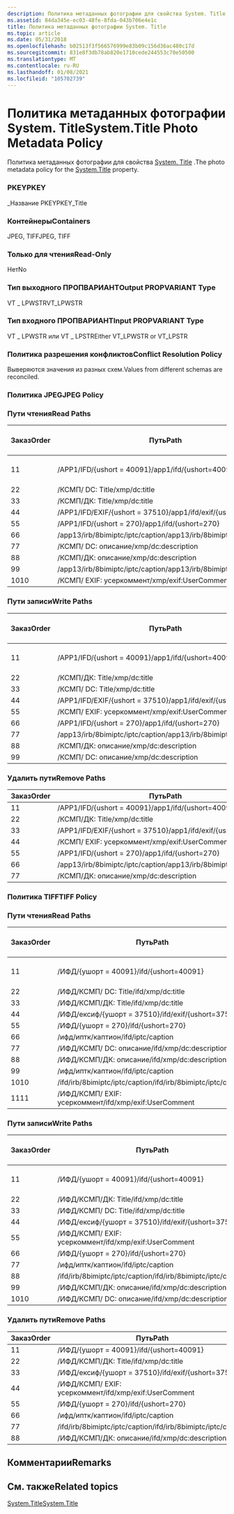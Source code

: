 ```yaml
---
description: Политика метаданных фотографии для свойства System. Title.
ms.assetid: 84da345e-ec03-48fe-8fda-043b706e4e1c
title: Политика метаданных фотографии System. Title
ms.topic: article
ms.date: 05/31/2018
ms.openlocfilehash: b02513f3f566576999e83b09c156d36ac480c17d
ms.sourcegitcommit: 831e8f3db78ab820e1710cede244553c70e50500
ms.translationtype: MT
ms.contentlocale: ru-RU
ms.lasthandoff: 01/08/2021
ms.locfileid: "105702739"
---
```

# <a name="systemtitle-photo-metadata-policy"></a><span data-ttu-id="e08e2-103">Политика метаданных фотографии System. Title</span><span class="sxs-lookup"><span data-stu-id="e08e2-103">System.Title Photo Metadata Policy</span></span>

<span data-ttu-id="e08e2-104">Политика метаданных фотографии для свойства [System. Title](../properties/props-system-title.md) .</span><span class="sxs-lookup"><span data-stu-id="e08e2-104">The photo metadata policy for the [System.Title](../properties/props-system-title.md) property.</span></span>

### <a name="pkey"></a><span data-ttu-id="e08e2-105">PKEY</span><span class="sxs-lookup"><span data-stu-id="e08e2-105">PKEY</span></span>

<span data-ttu-id="e08e2-106">\_Название PKEY</span><span class="sxs-lookup"><span data-stu-id="e08e2-106">PKEY\_Title</span></span>

### <a name="containers"></a><span data-ttu-id="e08e2-107">Контейнеры</span><span class="sxs-lookup"><span data-stu-id="e08e2-107">Containers</span></span>

<span data-ttu-id="e08e2-108">JPEG, TIFF</span><span class="sxs-lookup"><span data-stu-id="e08e2-108">JPEG, TIFF</span></span>

### <a name="read-only"></a><span data-ttu-id="e08e2-109">Только для чтения</span><span class="sxs-lookup"><span data-stu-id="e08e2-109">Read-Only</span></span>

<span data-ttu-id="e08e2-110">Нет</span><span class="sxs-lookup"><span data-stu-id="e08e2-110">No</span></span>

### <a name="output-propvariant-type"></a><span data-ttu-id="e08e2-111">Тип выходного ПРОПВАРИАНТ</span><span class="sxs-lookup"><span data-stu-id="e08e2-111">Output PROPVARIANT Type</span></span>

<span data-ttu-id="e08e2-112">VT \_ LPWSTR</span><span class="sxs-lookup"><span data-stu-id="e08e2-112">VT\_LPWSTR</span></span>

### <a name="input-propvariant-type"></a><span data-ttu-id="e08e2-113">Тип входного ПРОПВАРИАНТ</span><span class="sxs-lookup"><span data-stu-id="e08e2-113">Input PROPVARIANT Type</span></span>

<span data-ttu-id="e08e2-114">VT \_ LPWSTR или VT \_ LPSTR</span><span class="sxs-lookup"><span data-stu-id="e08e2-114">Either VT\_LPWSTR or VT\_LPSTR</span></span>

### <a name="conflict-resolution-policy"></a><span data-ttu-id="e08e2-115">Политика разрешения конфликтов</span><span class="sxs-lookup"><span data-stu-id="e08e2-115">Conflict Resolution Policy</span></span>

<span data-ttu-id="e08e2-116">Выверяются значения из разных схем.</span><span class="sxs-lookup"><span data-stu-id="e08e2-116">Values from different schemas are reconciled.</span></span>

### <a name="jpeg-policy"></a><span data-ttu-id="e08e2-117">Политика JPEG</span><span class="sxs-lookup"><span data-stu-id="e08e2-117">JPEG Policy</span></span>

### <a name="read-paths"></a><span data-ttu-id="e08e2-118">Пути чтения</span><span class="sxs-lookup"><span data-stu-id="e08e2-118">Read Paths</span></span>



| <span data-ttu-id="e08e2-119">Заказ</span><span class="sxs-lookup"><span data-stu-id="e08e2-119">Order</span></span> | <span data-ttu-id="e08e2-120">Путь</span><span class="sxs-lookup"><span data-stu-id="e08e2-120">Path</span></span>                                | <span data-ttu-id="e08e2-121">Формат диска</span><span class="sxs-lookup"><span data-stu-id="e08e2-121">Disk Format</span></span>    |
|-------|-------------------------------------|----------------|
| <span data-ttu-id="e08e2-122">1</span><span class="sxs-lookup"><span data-stu-id="e08e2-122">1</span></span>     | <span data-ttu-id="e08e2-123">/APP1/IFD/{ushort = 40091}</span><span class="sxs-lookup"><span data-stu-id="e08e2-123">/app1/ifd/{ushort=40091}</span></span>            | <span data-ttu-id="e08e2-124">байт в Юникоде \_</span><span class="sxs-lookup"><span data-stu-id="e08e2-124">unicode\_bytes</span></span> |
| <span data-ttu-id="e08e2-125">2</span><span class="sxs-lookup"><span data-stu-id="e08e2-125">2</span></span>     | <span data-ttu-id="e08e2-126">/КСМП/ <xmpalt> DC: Title</span><span class="sxs-lookup"><span data-stu-id="e08e2-126">/xmp/<xmpalt>dc:title</span></span>         | <span data-ttu-id="e08e2-127">Юникод</span><span class="sxs-lookup"><span data-stu-id="e08e2-127">unicode</span></span>        |
| <span data-ttu-id="e08e2-128">3</span><span class="sxs-lookup"><span data-stu-id="e08e2-128">3</span></span>     | <span data-ttu-id="e08e2-129">/КСМП/ДК: Title</span><span class="sxs-lookup"><span data-stu-id="e08e2-129">/xmp/dc:title</span></span>                       | <span data-ttu-id="e08e2-130">Юникод</span><span class="sxs-lookup"><span data-stu-id="e08e2-130">unicode</span></span>        |
| <span data-ttu-id="e08e2-131">4</span><span class="sxs-lookup"><span data-stu-id="e08e2-131">4</span></span>     | <span data-ttu-id="e08e2-132">/APP1/IFD/EXIF/{ushort = 37510}</span><span class="sxs-lookup"><span data-stu-id="e08e2-132">/app1/ifd/exif/{ushort=37510}</span></span>       | <span data-ttu-id="e08e2-133">Юникод</span><span class="sxs-lookup"><span data-stu-id="e08e2-133">unicode</span></span>        |
| <span data-ttu-id="e08e2-134">5</span><span class="sxs-lookup"><span data-stu-id="e08e2-134">5</span></span>     | <span data-ttu-id="e08e2-135">/APP1/IFD/{ushort = 270}</span><span class="sxs-lookup"><span data-stu-id="e08e2-135">/app1/ifd/{ushort=270}</span></span>              | <span data-ttu-id="e08e2-136">ascii</span><span class="sxs-lookup"><span data-stu-id="e08e2-136">ascii</span></span>          |
| <span data-ttu-id="e08e2-137">6</span><span class="sxs-lookup"><span data-stu-id="e08e2-137">6</span></span>     | <span data-ttu-id="e08e2-138">/app13/irb/8bimiptc/iptc/caption</span><span class="sxs-lookup"><span data-stu-id="e08e2-138">/app13/irb/8bimiptc/iptc/caption</span></span>    |                |
| <span data-ttu-id="e08e2-139">7</span><span class="sxs-lookup"><span data-stu-id="e08e2-139">7</span></span>     | <span data-ttu-id="e08e2-140">/КСМП/ <xmpalt> DC: описание</span><span class="sxs-lookup"><span data-stu-id="e08e2-140">/xmp/<xmpalt>dc:description</span></span>   | <span data-ttu-id="e08e2-141">Юникод</span><span class="sxs-lookup"><span data-stu-id="e08e2-141">unicode</span></span>        |
| <span data-ttu-id="e08e2-142">8</span><span class="sxs-lookup"><span data-stu-id="e08e2-142">8</span></span>     | <span data-ttu-id="e08e2-143">/КСМП/ДК: описание</span><span class="sxs-lookup"><span data-stu-id="e08e2-143">/xmp/dc:description</span></span>                 | <span data-ttu-id="e08e2-144">Юникод</span><span class="sxs-lookup"><span data-stu-id="e08e2-144">unicode</span></span>        |
| <span data-ttu-id="e08e2-145">9</span><span class="sxs-lookup"><span data-stu-id="e08e2-145">9</span></span>     | <span data-ttu-id="e08e2-146">/app13/irb/8bimiptc/iptc/caption</span><span class="sxs-lookup"><span data-stu-id="e08e2-146">/app13/irb/8bimiptc/iptc/caption</span></span>    |                |
| <span data-ttu-id="e08e2-147">10</span><span class="sxs-lookup"><span data-stu-id="e08e2-147">10</span></span>    | <span data-ttu-id="e08e2-148">/КСМП/ <xmpalt> EXIF: усеркоммент</span><span class="sxs-lookup"><span data-stu-id="e08e2-148">/xmp/<xmpalt>exif:UserComment</span></span> | <span data-ttu-id="e08e2-149">Юникод</span><span class="sxs-lookup"><span data-stu-id="e08e2-149">unicode</span></span>        |



 

### <a name="write-paths"></a><span data-ttu-id="e08e2-150">Пути записи</span><span class="sxs-lookup"><span data-stu-id="e08e2-150">Write Paths</span></span>



| <span data-ttu-id="e08e2-151">Заказ</span><span class="sxs-lookup"><span data-stu-id="e08e2-151">Order</span></span> | <span data-ttu-id="e08e2-152">Путь</span><span class="sxs-lookup"><span data-stu-id="e08e2-152">Path</span></span>                                | <span data-ttu-id="e08e2-153">Формат диска</span><span class="sxs-lookup"><span data-stu-id="e08e2-153">Disk Format</span></span>    |
|-------|-------------------------------------|----------------|
| <span data-ttu-id="e08e2-154">1</span><span class="sxs-lookup"><span data-stu-id="e08e2-154">1</span></span>     | <span data-ttu-id="e08e2-155">/APP1/IFD/{ushort = 40091}</span><span class="sxs-lookup"><span data-stu-id="e08e2-155">/app1/ifd/{ushort=40091}</span></span>            | <span data-ttu-id="e08e2-156">байт в Юникоде \_</span><span class="sxs-lookup"><span data-stu-id="e08e2-156">unicode\_bytes</span></span> |
| <span data-ttu-id="e08e2-157">2</span><span class="sxs-lookup"><span data-stu-id="e08e2-157">2</span></span>     | <span data-ttu-id="e08e2-158">/КСМП/ДК: Title</span><span class="sxs-lookup"><span data-stu-id="e08e2-158">/xmp/dc:title</span></span>                       | <span data-ttu-id="e08e2-159">Юникод</span><span class="sxs-lookup"><span data-stu-id="e08e2-159">unicode</span></span>        |
| <span data-ttu-id="e08e2-160">3</span><span class="sxs-lookup"><span data-stu-id="e08e2-160">3</span></span>     | <span data-ttu-id="e08e2-161">/КСМП/ <xmpalt> DC: Title</span><span class="sxs-lookup"><span data-stu-id="e08e2-161">/xmp/<xmpalt>dc:title</span></span>         | <span data-ttu-id="e08e2-162">Юникод</span><span class="sxs-lookup"><span data-stu-id="e08e2-162">unicode</span></span>        |
| <span data-ttu-id="e08e2-163">4</span><span class="sxs-lookup"><span data-stu-id="e08e2-163">4</span></span>     | <span data-ttu-id="e08e2-164">/APP1/IFD/EXIF/{ushort = 37510}</span><span class="sxs-lookup"><span data-stu-id="e08e2-164">/app1/ifd/exif/{ushort=37510}</span></span>       | <span data-ttu-id="e08e2-165">Юникод</span><span class="sxs-lookup"><span data-stu-id="e08e2-165">unicode</span></span>        |
| <span data-ttu-id="e08e2-166">5</span><span class="sxs-lookup"><span data-stu-id="e08e2-166">5</span></span>     | <span data-ttu-id="e08e2-167">/КСМП/ <xmpalt> EXIF: усеркоммент</span><span class="sxs-lookup"><span data-stu-id="e08e2-167">/xmp/<xmpalt>exif:UserComment</span></span> | <span data-ttu-id="e08e2-168">Юникод</span><span class="sxs-lookup"><span data-stu-id="e08e2-168">unicode</span></span>        |
| <span data-ttu-id="e08e2-169">6</span><span class="sxs-lookup"><span data-stu-id="e08e2-169">6</span></span>     | <span data-ttu-id="e08e2-170">/APP1/IFD/{ushort = 270}</span><span class="sxs-lookup"><span data-stu-id="e08e2-170">/app1/ifd/{ushort=270}</span></span>              | <span data-ttu-id="e08e2-171">ascii</span><span class="sxs-lookup"><span data-stu-id="e08e2-171">ascii</span></span>          |
| <span data-ttu-id="e08e2-172">7</span><span class="sxs-lookup"><span data-stu-id="e08e2-172">7</span></span>     | <span data-ttu-id="e08e2-173">/app13/irb/8bimiptc/iptc/caption</span><span class="sxs-lookup"><span data-stu-id="e08e2-173">/app13/irb/8bimiptc/iptc/caption</span></span>    |                |
| <span data-ttu-id="e08e2-174">8</span><span class="sxs-lookup"><span data-stu-id="e08e2-174">8</span></span>     | <span data-ttu-id="e08e2-175">/КСМП/ДК: описание</span><span class="sxs-lookup"><span data-stu-id="e08e2-175">/xmp/dc:description</span></span>                 | <span data-ttu-id="e08e2-176">Юникод</span><span class="sxs-lookup"><span data-stu-id="e08e2-176">unicode</span></span>        |
| <span data-ttu-id="e08e2-177">9</span><span class="sxs-lookup"><span data-stu-id="e08e2-177">9</span></span>     | <span data-ttu-id="e08e2-178">/КСМП/ <xmpalt> DC: описание</span><span class="sxs-lookup"><span data-stu-id="e08e2-178">/xmp/<xmpalt>dc:description</span></span>   | <span data-ttu-id="e08e2-179">Юникод</span><span class="sxs-lookup"><span data-stu-id="e08e2-179">unicode</span></span>        |



 

### <a name="remove-paths"></a><span data-ttu-id="e08e2-180">Удалить пути</span><span class="sxs-lookup"><span data-stu-id="e08e2-180">Remove Paths</span></span>



| <span data-ttu-id="e08e2-181">Заказ</span><span class="sxs-lookup"><span data-stu-id="e08e2-181">Order</span></span> | <span data-ttu-id="e08e2-182">Путь</span><span class="sxs-lookup"><span data-stu-id="e08e2-182">Path</span></span>                                |
|-------|-------------------------------------|
| <span data-ttu-id="e08e2-183">1</span><span class="sxs-lookup"><span data-stu-id="e08e2-183">1</span></span>     | <span data-ttu-id="e08e2-184">/APP1/IFD/{ushort = 40091}</span><span class="sxs-lookup"><span data-stu-id="e08e2-184">/app1/ifd/{ushort=40091}</span></span>            |
| <span data-ttu-id="e08e2-185">2</span><span class="sxs-lookup"><span data-stu-id="e08e2-185">2</span></span>     | <span data-ttu-id="e08e2-186">/КСМП/ДК: Title</span><span class="sxs-lookup"><span data-stu-id="e08e2-186">/xmp/dc:title</span></span>                       |
| <span data-ttu-id="e08e2-187">3</span><span class="sxs-lookup"><span data-stu-id="e08e2-187">3</span></span>     | <span data-ttu-id="e08e2-188">/APP1/IFD/EXIF/{ushort = 37510}</span><span class="sxs-lookup"><span data-stu-id="e08e2-188">/app1/ifd/exif/{ushort=37510}</span></span>       |
| <span data-ttu-id="e08e2-189">4</span><span class="sxs-lookup"><span data-stu-id="e08e2-189">4</span></span>     | <span data-ttu-id="e08e2-190">/КСМП/ <xmpalt> EXIF: усеркоммент</span><span class="sxs-lookup"><span data-stu-id="e08e2-190">/xmp/<xmpalt>exif:UserComment</span></span> |
| <span data-ttu-id="e08e2-191">5</span><span class="sxs-lookup"><span data-stu-id="e08e2-191">5</span></span>     | <span data-ttu-id="e08e2-192">/APP1/IFD/{ushort = 270}</span><span class="sxs-lookup"><span data-stu-id="e08e2-192">/app1/ifd/{ushort=270}</span></span>              |
| <span data-ttu-id="e08e2-193">6</span><span class="sxs-lookup"><span data-stu-id="e08e2-193">6</span></span>     | <span data-ttu-id="e08e2-194">/app13/irb/8bimiptc/iptc/caption</span><span class="sxs-lookup"><span data-stu-id="e08e2-194">/app13/irb/8bimiptc/iptc/caption</span></span>    |
| <span data-ttu-id="e08e2-195">7</span><span class="sxs-lookup"><span data-stu-id="e08e2-195">7</span></span>     | <span data-ttu-id="e08e2-196">/КСМП/ДК: описание</span><span class="sxs-lookup"><span data-stu-id="e08e2-196">/xmp/dc:description</span></span>                 |



 

### <a name="tiff-policy"></a><span data-ttu-id="e08e2-197">Политика TIFF</span><span class="sxs-lookup"><span data-stu-id="e08e2-197">TIFF Policy</span></span>

### <a name="read-paths"></a><span data-ttu-id="e08e2-198">Пути чтения</span><span class="sxs-lookup"><span data-stu-id="e08e2-198">Read Paths</span></span>



| <span data-ttu-id="e08e2-199">Заказ</span><span class="sxs-lookup"><span data-stu-id="e08e2-199">Order</span></span> | <span data-ttu-id="e08e2-200">Путь</span><span class="sxs-lookup"><span data-stu-id="e08e2-200">Path</span></span>                                    | <span data-ttu-id="e08e2-201">Формат диска</span><span class="sxs-lookup"><span data-stu-id="e08e2-201">Disk Format</span></span>    |
|-------|-----------------------------------------|----------------|
| <span data-ttu-id="e08e2-202">1</span><span class="sxs-lookup"><span data-stu-id="e08e2-202">1</span></span>     | <span data-ttu-id="e08e2-203">/ИФД/{ушорт = 40091}</span><span class="sxs-lookup"><span data-stu-id="e08e2-203">/ifd/{ushort=40091}</span></span>                     | <span data-ttu-id="e08e2-204">байт в Юникоде \_</span><span class="sxs-lookup"><span data-stu-id="e08e2-204">unicode\_bytes</span></span> |
| <span data-ttu-id="e08e2-205">2</span><span class="sxs-lookup"><span data-stu-id="e08e2-205">2</span></span>     | <span data-ttu-id="e08e2-206">/ИФД/КСМП/ <xmpalt> DC: Title</span><span class="sxs-lookup"><span data-stu-id="e08e2-206">/ifd/xmp/<xmpalt>dc:title</span></span>         | <span data-ttu-id="e08e2-207">Юникод</span><span class="sxs-lookup"><span data-stu-id="e08e2-207">unicode</span></span>        |
| <span data-ttu-id="e08e2-208">3</span><span class="sxs-lookup"><span data-stu-id="e08e2-208">3</span></span>     | <span data-ttu-id="e08e2-209">/ИФД/КСМП/ДК: Title</span><span class="sxs-lookup"><span data-stu-id="e08e2-209">/ifd/xmp/dc:title</span></span>                       | <span data-ttu-id="e08e2-210">Юникод</span><span class="sxs-lookup"><span data-stu-id="e08e2-210">unicode</span></span>        |
| <span data-ttu-id="e08e2-211">4</span><span class="sxs-lookup"><span data-stu-id="e08e2-211">4</span></span>     | <span data-ttu-id="e08e2-212">/ИФД/ексиф/{ушорт = 37510}</span><span class="sxs-lookup"><span data-stu-id="e08e2-212">/ifd/exif/{ushort=37510}</span></span>                | <span data-ttu-id="e08e2-213">Юникод</span><span class="sxs-lookup"><span data-stu-id="e08e2-213">unicode</span></span>        |
| <span data-ttu-id="e08e2-214">5</span><span class="sxs-lookup"><span data-stu-id="e08e2-214">5</span></span>     | <span data-ttu-id="e08e2-215">/ИФД/{ушорт = 270}</span><span class="sxs-lookup"><span data-stu-id="e08e2-215">/ifd/{ushort=270}</span></span>                       | <span data-ttu-id="e08e2-216">ascii</span><span class="sxs-lookup"><span data-stu-id="e08e2-216">ascii</span></span>          |
| <span data-ttu-id="e08e2-217">6</span><span class="sxs-lookup"><span data-stu-id="e08e2-217">6</span></span>     | <span data-ttu-id="e08e2-218">/ифд/иптк/каптион</span><span class="sxs-lookup"><span data-stu-id="e08e2-218">/ifd/iptc/caption</span></span>                       |                |
| <span data-ttu-id="e08e2-219">7</span><span class="sxs-lookup"><span data-stu-id="e08e2-219">7</span></span>     | <span data-ttu-id="e08e2-220">/ИФД/КСМП/ <xmpalt> DC: описание</span><span class="sxs-lookup"><span data-stu-id="e08e2-220">/ifd/xmp/<xmpalt>dc:description</span></span>   | <span data-ttu-id="e08e2-221">Юникод</span><span class="sxs-lookup"><span data-stu-id="e08e2-221">unicode</span></span>        |
| <span data-ttu-id="e08e2-222">8</span><span class="sxs-lookup"><span data-stu-id="e08e2-222">8</span></span>     | <span data-ttu-id="e08e2-223">/ИФД/КСМП/ДК: описание</span><span class="sxs-lookup"><span data-stu-id="e08e2-223">/ifd/xmp/dc:description</span></span>                 | <span data-ttu-id="e08e2-224">Юникод</span><span class="sxs-lookup"><span data-stu-id="e08e2-224">unicode</span></span>        |
| <span data-ttu-id="e08e2-225">9</span><span class="sxs-lookup"><span data-stu-id="e08e2-225">9</span></span>     | <span data-ttu-id="e08e2-226">/ифд/иптк/каптион</span><span class="sxs-lookup"><span data-stu-id="e08e2-226">/ifd/iptc/caption</span></span>                       |                |
| <span data-ttu-id="e08e2-227">10</span><span class="sxs-lookup"><span data-stu-id="e08e2-227">10</span></span>    | <span data-ttu-id="e08e2-228">/ifd/irb/8bimiptc/iptc/caption</span><span class="sxs-lookup"><span data-stu-id="e08e2-228">/ifd/irb/8bimiptc/iptc/caption</span></span>          |                |
| <span data-ttu-id="e08e2-229">11</span><span class="sxs-lookup"><span data-stu-id="e08e2-229">11</span></span>    | <span data-ttu-id="e08e2-230">/ИФД/КСМП/ <xmpalt> EXIF: усеркоммент</span><span class="sxs-lookup"><span data-stu-id="e08e2-230">/ifd/xmp/<xmpalt>exif:UserComment</span></span> | <span data-ttu-id="e08e2-231">Юникод</span><span class="sxs-lookup"><span data-stu-id="e08e2-231">unicode</span></span>        |



 

### <a name="write-paths"></a><span data-ttu-id="e08e2-232">Пути записи</span><span class="sxs-lookup"><span data-stu-id="e08e2-232">Write Paths</span></span>



| <span data-ttu-id="e08e2-233">Заказ</span><span class="sxs-lookup"><span data-stu-id="e08e2-233">Order</span></span> | <span data-ttu-id="e08e2-234">Путь</span><span class="sxs-lookup"><span data-stu-id="e08e2-234">Path</span></span>                                    | <span data-ttu-id="e08e2-235">Формат диска</span><span class="sxs-lookup"><span data-stu-id="e08e2-235">Disk Format</span></span>    |
|-------|-----------------------------------------|----------------|
| <span data-ttu-id="e08e2-236">1</span><span class="sxs-lookup"><span data-stu-id="e08e2-236">1</span></span>     | <span data-ttu-id="e08e2-237">/ИФД/{ушорт = 40091}</span><span class="sxs-lookup"><span data-stu-id="e08e2-237">/ifd/{ushort=40091}</span></span>                     | <span data-ttu-id="e08e2-238">байт в Юникоде \_</span><span class="sxs-lookup"><span data-stu-id="e08e2-238">unicode\_bytes</span></span> |
| <span data-ttu-id="e08e2-239">2</span><span class="sxs-lookup"><span data-stu-id="e08e2-239">2</span></span>     | <span data-ttu-id="e08e2-240">/ИФД/КСМП/ДК: Title</span><span class="sxs-lookup"><span data-stu-id="e08e2-240">/ifd/xmp/dc:title</span></span>                       | <span data-ttu-id="e08e2-241">Юникод</span><span class="sxs-lookup"><span data-stu-id="e08e2-241">unicode</span></span>        |
| <span data-ttu-id="e08e2-242">3</span><span class="sxs-lookup"><span data-stu-id="e08e2-242">3</span></span>     | <span data-ttu-id="e08e2-243">/ИФД/КСМП/ <xmpalt> DC: Title</span><span class="sxs-lookup"><span data-stu-id="e08e2-243">/ifd/xmp/<xmpalt>dc:title</span></span>         | <span data-ttu-id="e08e2-244">Юникод</span><span class="sxs-lookup"><span data-stu-id="e08e2-244">unicode</span></span>        |
| <span data-ttu-id="e08e2-245">4</span><span class="sxs-lookup"><span data-stu-id="e08e2-245">4</span></span>     | <span data-ttu-id="e08e2-246">/ИФД/ексиф/{ушорт = 37510}</span><span class="sxs-lookup"><span data-stu-id="e08e2-246">/ifd/exif/{ushort=37510}</span></span>                | <span data-ttu-id="e08e2-247">Юникод</span><span class="sxs-lookup"><span data-stu-id="e08e2-247">unicode</span></span>        |
| <span data-ttu-id="e08e2-248">5</span><span class="sxs-lookup"><span data-stu-id="e08e2-248">5</span></span>     | <span data-ttu-id="e08e2-249">/ИФД/КСМП/ <xmpalt> EXIF: усеркоммент</span><span class="sxs-lookup"><span data-stu-id="e08e2-249">/ifd/xmp/<xmpalt>exif:UserComment</span></span> | <span data-ttu-id="e08e2-250">Юникод</span><span class="sxs-lookup"><span data-stu-id="e08e2-250">unicode</span></span>        |
| <span data-ttu-id="e08e2-251">6</span><span class="sxs-lookup"><span data-stu-id="e08e2-251">6</span></span>     | <span data-ttu-id="e08e2-252">/ИФД/{ушорт = 270}</span><span class="sxs-lookup"><span data-stu-id="e08e2-252">/ifd/{ushort=270}</span></span>                       | <span data-ttu-id="e08e2-253">ascii</span><span class="sxs-lookup"><span data-stu-id="e08e2-253">ascii</span></span>          |
| <span data-ttu-id="e08e2-254">7</span><span class="sxs-lookup"><span data-stu-id="e08e2-254">7</span></span>     | <span data-ttu-id="e08e2-255">/ифд/иптк/каптион</span><span class="sxs-lookup"><span data-stu-id="e08e2-255">/ifd/iptc/caption</span></span>                       |                |
| <span data-ttu-id="e08e2-256">8</span><span class="sxs-lookup"><span data-stu-id="e08e2-256">8</span></span>     | <span data-ttu-id="e08e2-257">/ifd/irb/8bimiptc/iptc/caption</span><span class="sxs-lookup"><span data-stu-id="e08e2-257">/ifd/irb/8bimiptc/iptc/caption</span></span>          |                |
| <span data-ttu-id="e08e2-258">9</span><span class="sxs-lookup"><span data-stu-id="e08e2-258">9</span></span>     | <span data-ttu-id="e08e2-259">/ИФД/КСМП/ДК: описание</span><span class="sxs-lookup"><span data-stu-id="e08e2-259">/ifd/xmp/dc:description</span></span>                 | <span data-ttu-id="e08e2-260">Юникод</span><span class="sxs-lookup"><span data-stu-id="e08e2-260">unicode</span></span>        |
| <span data-ttu-id="e08e2-261">10</span><span class="sxs-lookup"><span data-stu-id="e08e2-261">10</span></span>    | <span data-ttu-id="e08e2-262">/ИФД/КСМП/ <xmpalt> DC: описание</span><span class="sxs-lookup"><span data-stu-id="e08e2-262">/ifd/xmp/<xmpalt>dc:description</span></span>   | <span data-ttu-id="e08e2-263">Юникод</span><span class="sxs-lookup"><span data-stu-id="e08e2-263">unicode</span></span>        |



 

### <a name="remove-paths"></a><span data-ttu-id="e08e2-264">Удалить пути</span><span class="sxs-lookup"><span data-stu-id="e08e2-264">Remove Paths</span></span>



| <span data-ttu-id="e08e2-265">Заказ</span><span class="sxs-lookup"><span data-stu-id="e08e2-265">Order</span></span> | <span data-ttu-id="e08e2-266">Путь</span><span class="sxs-lookup"><span data-stu-id="e08e2-266">Path</span></span>                                    |
|-------|-----------------------------------------|
| <span data-ttu-id="e08e2-267">1</span><span class="sxs-lookup"><span data-stu-id="e08e2-267">1</span></span>     | <span data-ttu-id="e08e2-268">/ИФД/{ушорт = 40091}</span><span class="sxs-lookup"><span data-stu-id="e08e2-268">/ifd/{ushort=40091}</span></span>                     |
| <span data-ttu-id="e08e2-269">2</span><span class="sxs-lookup"><span data-stu-id="e08e2-269">2</span></span>     | <span data-ttu-id="e08e2-270">/ИФД/КСМП/ДК: Title</span><span class="sxs-lookup"><span data-stu-id="e08e2-270">/ifd/xmp/dc:title</span></span>                       |
| <span data-ttu-id="e08e2-271">3</span><span class="sxs-lookup"><span data-stu-id="e08e2-271">3</span></span>     | <span data-ttu-id="e08e2-272">/ИФД/ексиф/{ушорт = 37510}</span><span class="sxs-lookup"><span data-stu-id="e08e2-272">/ifd/exif/{ushort=37510}</span></span>                |
| <span data-ttu-id="e08e2-273">4</span><span class="sxs-lookup"><span data-stu-id="e08e2-273">4</span></span>     | <span data-ttu-id="e08e2-274">/ИФД/КСМП/ <xmpalt> EXIF: усеркоммент</span><span class="sxs-lookup"><span data-stu-id="e08e2-274">/ifd/xmp/<xmpalt>exif:UserComment</span></span> |
| <span data-ttu-id="e08e2-275">5</span><span class="sxs-lookup"><span data-stu-id="e08e2-275">5</span></span>     | <span data-ttu-id="e08e2-276">/ИФД/{ушорт = 270}</span><span class="sxs-lookup"><span data-stu-id="e08e2-276">/ifd/{ushort=270}</span></span>                       |
| <span data-ttu-id="e08e2-277">6</span><span class="sxs-lookup"><span data-stu-id="e08e2-277">6</span></span>     | <span data-ttu-id="e08e2-278">/ифд/иптк/каптион</span><span class="sxs-lookup"><span data-stu-id="e08e2-278">/ifd/iptc/caption</span></span>                       |
| <span data-ttu-id="e08e2-279">7</span><span class="sxs-lookup"><span data-stu-id="e08e2-279">7</span></span>     | <span data-ttu-id="e08e2-280">/ifd/irb/8bimiptc/iptc/caption</span><span class="sxs-lookup"><span data-stu-id="e08e2-280">/ifd/irb/8bimiptc/iptc/caption</span></span>          |
| <span data-ttu-id="e08e2-281">8</span><span class="sxs-lookup"><span data-stu-id="e08e2-281">8</span></span>     | <span data-ttu-id="e08e2-282">/ИФД/КСМП/ДК: описание</span><span class="sxs-lookup"><span data-stu-id="e08e2-282">/ifd/xmp/dc:description</span></span>                 |



 

## <a name="remarks"></a><span data-ttu-id="e08e2-283">Комментарии</span><span class="sxs-lookup"><span data-stu-id="e08e2-283">Remarks</span></span>

## <a name="related-topics"></a><span data-ttu-id="e08e2-284">См. также</span><span class="sxs-lookup"><span data-stu-id="e08e2-284">Related topics</span></span>

<dl> <dt>

[<span data-ttu-id="e08e2-285">System.Title</span><span class="sxs-lookup"><span data-stu-id="e08e2-285">System.Title</span></span>](../properties/props-system-title.md)
</dt> </dl>

 

 
